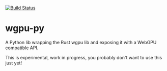 [![Build Status](https://dev.azure.com/almarklein/wgpu-py/_apis/build/status/almarklein.wgpu-py?branchName=master)](https://dev.azure.com/almarklein/wgpu-py/_build/latest?definitionId=1&branchName=master)

# wgpu-py

A Python lib wrapping the Rust wgpu lib and exposing it with a WebGPU compatible API.

This is experimental, work in progress, you probably don't want to use this just yet!
